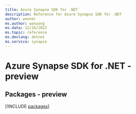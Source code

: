 ```yaml
---
title: Azure Synapse SDK for .NET
description: Reference for Azure Synapse SDK for .NET
author: wonner
ms.author: wanyang
ms.data: 12/26/2022
ms.topic: reference
ms.devlang: dotnet
ms.service: synapse
---
```

# Azure Synapse SDK for .NET - preview
## Packages - preview
[!INCLUDE [packages](synapse-index.md)]